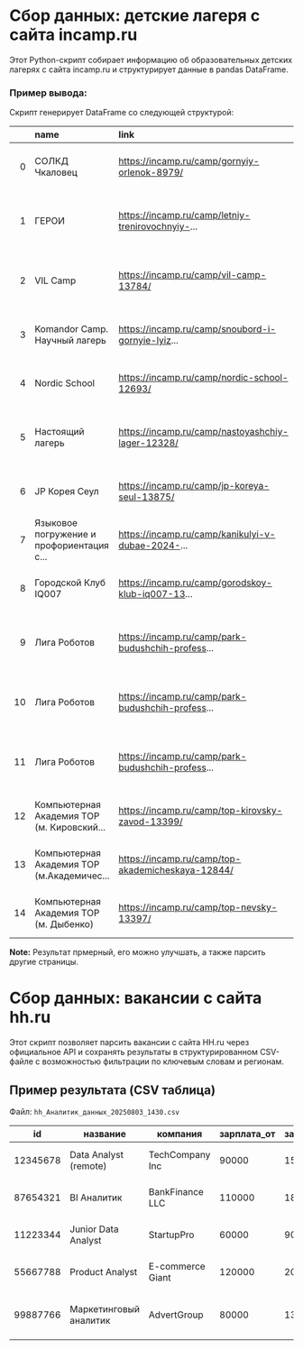 # Сбор данных: детские лагеря с сайта incamp.ru
Этот Python-скрипт собирает информацию об образовательных детских лагерях с сайта incamp.ru и структурирует данные в pandas DataFrame.

### Пример вывода:
Скрипт генерирует DataFrame со следующей структурой:

|    | name                                       | link                                                              | city             | place                                                                 | list_tags                                                                 | rating |
|---:|:-------------------------------------------|:------------------------------------------------------------------|:-----------------|:----------------------------------------------------------------------|:--------------------------------------------------------------------------|-------:|
|  0 | СОЛКД Чкаловец                             | https://incamp.ru/camp/gornyiy-orlenok-8979/                      | Новосибирская    | область, Бурмистрово Санаторно-оздоровительный...                     | [в реестре, Туроператор, Кешбэк от incamp, Озд...]                        |    4.2 |
|  1 | ГЕРОИ                                      | https://incamp.ru/camp/letniy-trenirovochnyiy-...                 | Калужская        | область, ОбнинскЭтноотель «Центральная Азия». ...                     | [Детский тур, Кешбэк от incamp, Спортивный, Те...]                        |    4.6 |
|  2 | VIL Camp                                   | https://incamp.ru/camp/vil-camp-13784/                            | Владимирская     | область, КиржачПарк-отель "Сосновый бор"                              | [Детский тур, Кешбэк от incamp, Языковой, Тема...]                        |    5.0 |
|  3 | Komandor Camp. Научный лагерь              | https://incamp.ru/camp/snoubord-i-gornyie-lyiz...                 | Калужская        | область, Таруса АНО ЦДР «Командор»                                    | [в реестре, Мы здесь были, Кешбэк от incamp, С...]                        |    4.4 |
|  4 | Nordic School                              | https://incamp.ru/camp/nordic-school-12693/                       | Москва           | и Московская обл.Hilton Garden Inn                                    | [Детский тур, Мы здесь были, Кешбэк от incamp,...]                        |    5.0 |
|  5 | Настоящий лагерь                           | https://incamp.ru/camp/nastoyashchiy-lager-12328/                 | Пермский         | край, Пермь ДОЛ «Восток» (ИП Суворов Александ...                      | [в реестре, Кешбэк от incamp, Тематический, Тв...]                        |    4.2 |
|  6 | JP Корея Сеул                              | https://incamp.ru/camp/jp-koreya-seul-13875/                      | Южная            | Корея, Сеулкампус университета "Seokyeong"                           | [Зарубежный отдых, Кешбэк от incamp, Языковой,...]                        |    5.0 |
|  7 | Языковое погружение и профориентация с... | https://incamp.ru/camp/kanikulyi-v-dubae-2024-...                 | ОАЭ,             | Дубай"Academic City Dubai"                                            | [Зарубежный отдых, Кешбэк от incamp, Лагерь/ту...]                        |    4.7 |
|  8 | Городской Клуб IQ007                       | https://incamp.ru/camp/gorodskoy-klub-iq007-13...                 | г.               | Москва, ул. Рокотова 10к2, Юго-Западный округ,...                     | [Городской клуб, Кешбэк от incamp, Языковой, Т...]                        |    4.8 |
|  9 | Лига Роботов                               | https://incamp.ru/camp/park-budushchih-profess...                 | Санкт-Петербург, | Комендантский пр-т, 9, Приморский район, м. Ко...                     | [Городской клуб, Мы здесь были, Кешбэк от inca...]                        |    5.0 |
| 10 | Лига Роботов                               | https://incamp.ru/camp/park-budushchih-profess...                 | Санкт-Петербург, | пр-т Космонавтов, 61к1, Московский район, м. З...                     | [Городской клуб, Мы здесь были, Кешбэк от inca...]                        |    4.9 |
| 11 | Лига Роботов                               | https://incamp.ru/camp/park-budushchih-profess...                 | Санкт-Петербург, | Аптекарский пр-т, 6, Петроградский район, м. П...                     | [Городской клуб, Мы здесь были, Кешбэк от inca...]                        |    4.0 |
| 12 | Компьютерная Академия ТОР (м. Кировский... | https://incamp.ru/camp/top-kirovsky-zavod-13399/                  | Санкт-Петербург, | ул. Васи Алексеева, 6, БЦ "Румба", пом. 427, 4...                     | [Городской клуб, Кешбэк от incamp, Робототехни...]                        |    5.0 |
| 13 | Компьютерная Академия ТОР (м.Академичес... | https://incamp.ru/camp/top-akademicheskaya-12844/                 | Санкт-Петербург, | Гражданский проспект, 41а, 3 этаж, Калининский...                     | [Городской клуб, Кешбэк от incamp, Робототехни...]                        |    4.3 |
| 14 | Компьютерная Академия ТОР (м. Дыбенко)     | https://incamp.ru/camp/top-nevsky-13397/                          | Санкт-Петербург, | пр-т Большевиков, д. 27, Невский район, м. Ули...                     | [Городской клуб, Кешбэк от incamp, Робототехни...]                        |    2.7 |


**Note:** Результат прмерный, его можно улучшать, а также парсить другие страницы.

# Сбор данных: вакансии с сайта hh.ru

Этот скрипт позволяет парсить вакансии с сайта HH.ru через официальное API и сохранять результаты в структурированном CSV-файле с возможностью фильтрации по ключевым словам и регионам.

## Пример результата (CSV таблица)

Файл: `hh_Аналитик_данных_20250803_1430.csv`

| id        | название                  | компания         | зарплата_от | зарплата_до | валюта | опыт        | занятость     | график      | ссылка                          | дата_публикации     | навыки                             | регион           |
|-----------|---------------------------|------------------|-------------|-------------|--------|-------------|---------------|-------------|----------------------------------|---------------------|------------------------------------|------------------|
| 12345678  | Data Analyst (remote)     | TechCompany Inc  | 90000       | 150000      | RUR    | 1-3 года    | полная занятость | гибкий график | https://hh.ru/vacancy/12345678 | 2023-08-01 14:30    | SQL, Python, Tableau, Excel       | Москва          |
| 87654321  | BI Аналитик               | BankFinance LLC  | 110000      | 180000      | RUR    | 3-6 лет     | полная занятость | полный день  | https://hh.ru/vacancy/87654321 | 2023-07-30 09:15    | Power BI, SQL, DAX, Excel         | Санкт-Петербург |
| 11223344  | Junior Data Analyst       | StartupPro       | 60000       | 90000       | RUR    | Нет опыта   | полная занятость | удаленная работа | https://hh.ru/vacancy/11223344 | 2023-07-28 16:45    | Excel, SQL, Английский язык       | Екатеринбург    |
| 55667788  | Product Analyst           | E-commerce Giant | 120000      | 200000      | RUR    | 3-6 лет     | полная занятость | гибкий график | https://hh.ru/vacancy/55667788 | 2023-07-25 11:20    | Python, SQL, A/B тестирование     | Москва          |
| 99887766  | Маркетинговый аналитик    | AdvertGroup      | 80000       | 130000      | RUR    | 1-3 года    | полная занятость | полный день  | https://hh.ru/vacancy/99887766 | 2023-07-20 10:30    | Google Analytics, Excel, PowerPoint | Казань           |

